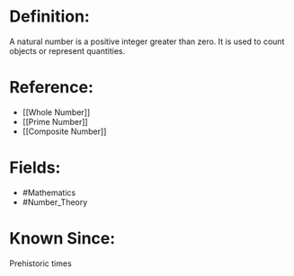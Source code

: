 

# Definition:
A natural number is a positive integer greater than zero. It is used to count objects or represent quantities.

# Reference:
- [[Whole Number]]
- [[Prime Number]]
- [[Composite Number]]

# Fields: 
- #Mathematics
- #Number_Theory

# Known Since:
Prehistoric times

